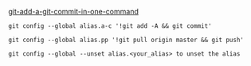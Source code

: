 [git-add-a-git-commit-in-one-command](http://stackoverflow.com/questions/4298960/git-add-a-git-commit-in-one-command)

    git config --global alias.a-c '!git add -A && git commit'

    git config --global alias.pp '!git pull origin master && git push'

    git config --global --unset alias.<your_alias> to unset the alias
